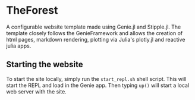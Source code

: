 # TheForest

A configurable website template made using Genie.jl and Stipple.jl. The template closely follows the GenieFramework and allows the creation of html pages, markdown rendering, plotting via Julia's plotly.jl and reactive julia apps. 

## Starting the website

To start the site locally, simply run the `start_repl.sh` shell script. This will start the REPL and load in the Genie app. Then typing `up()` will start a local web server with the site.
